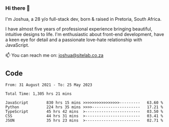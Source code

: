 ### Hi there 👋

I'm Joshua, a 28 y/o full-stack dev, born & raised in Pretoria, South Africa. 

I have almost five years of professional experience bringing beautiful, intuitive designs to life. I'm enthusiastic about front-end development, have a keen eye for detail and a passionate love-hate relationship with JavaScript.

📫 You can reach me on: joshua@sitelab.co.za

## **Code**

<!--START_SECTION:waka-->

```text
From: 31 August 2021 - To: 25 May 2023

Total Time: 1,305 hrs 21 mins

JavaScript        830 hrs 15 mins >>>>>>>>>>>>>>>>---------   63.60 %
Python            224 hrs 35 mins >>>>---------------------   17.21 %
TypeScript        45 hrs 42 mins  >------------------------   03.50 %
CSS               44 hrs 31 mins  >------------------------   03.41 %
JSON              35 hrs 23 mins  >------------------------   02.71 %
```

<!--END_SECTION:waka-->
